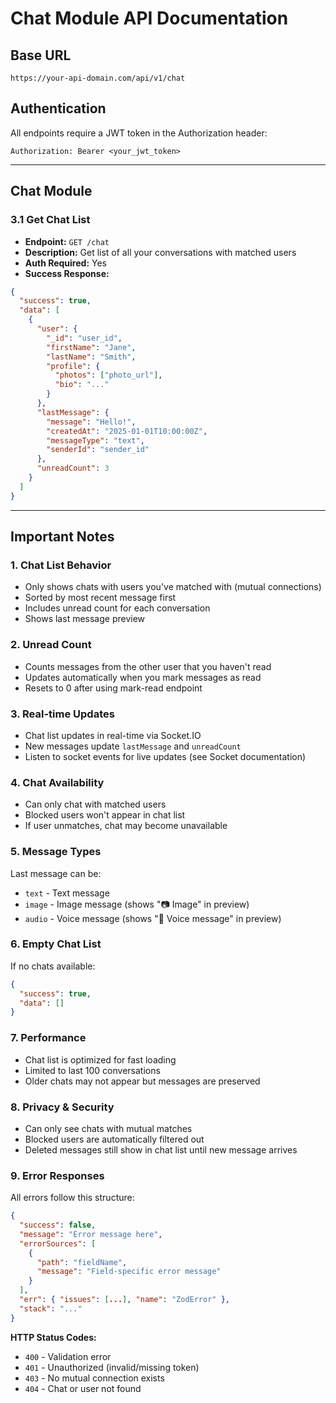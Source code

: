 # Chat Module API Documentation

## Base URL
```
https://your-api-domain.com/api/v1/chat
```

## Authentication
All endpoints require a JWT token in the Authorization header:
```
Authorization: Bearer <your_jwt_token>
```

---

## Chat Module

### 3.1 Get Chat List
- **Endpoint:** `GET /chat`
- **Description:** Get list of all your conversations with matched users
- **Auth Required:** Yes
- **Success Response:**
```json
{
  "success": true,
  "data": [
    {
      "user": {
        "_id": "user_id",
        "firstName": "Jane",
        "lastName": "Smith",
        "profile": {
          "photos": ["photo_url"],
          "bio": "..."
        }
      },
      "lastMessage": {
        "message": "Hello!",
        "createdAt": "2025-01-01T10:00:00Z",
        "messageType": "text",
        "senderId": "sender_id"
      },
      "unreadCount": 3
    }
  ]
}
```

---

## Important Notes

### 1. Chat List Behavior
- Only shows chats with users you've matched with (mutual connections)
- Sorted by most recent message first
- Includes unread count for each conversation
- Shows last message preview

### 2. Unread Count
- Counts messages from the other user that you haven't read
- Updates automatically when you mark messages as read
- Resets to 0 after using mark-read endpoint

### 3. Real-time Updates
- Chat list updates in real-time via Socket.IO
- New messages update `lastMessage` and `unreadCount`
- Listen to socket events for live updates (see Socket documentation)

### 4. Chat Availability
- Can only chat with matched users
- Blocked users won't appear in chat list
- If user unmatches, chat may become unavailable

### 5. Message Types
Last message can be:
- `text` - Text message
- `image` - Image message (shows "📷 Image" in preview)
- `audio` - Voice message (shows "🎤 Voice message" in preview)

### 6. Empty Chat List
If no chats available:
```json
{
  "success": true,
  "data": []
}
```

### 7. Performance
- Chat list is optimized for fast loading
- Limited to last 100 conversations
- Older chats may not appear but messages are preserved

### 8. Privacy & Security
- Can only see chats with mutual matches
- Blocked users are automatically filtered out
- Deleted messages still show in chat list until new message arrives

### 9. Error Responses

All errors follow this structure:
```json
{
  "success": false,
  "message": "Error message here",
  "errorSources": [
    {
      "path": "fieldName",
      "message": "Field-specific error message"
    }
  ],
  "err": { "issues": [...], "name": "ZodError" },
  "stack": "..."
}
```

**HTTP Status Codes:**
- `400` - Validation error
- `401` - Unauthorized (invalid/missing token)
- `403` - No mutual connection exists
- `404` - Chat or user not found
